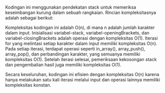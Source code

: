 Kodingan ini menggunakan pendekatan stack untuk memeriksa keseimbangan kurung dalam sebuah rangkaian. Rincian kompleksitasnya adalah sebagai berikut:

Kompleksitas kodingan ini adalah O(n), di mana n adalah jumlah karakter dalam input.
Inisialisasi variabel-stack, variabel-openingBrackets, dan variabel-closingBrackets adalah operasi dengan kompleksitas O(1).
Iterasi for yang melintasi setiap karakter dalam input memiliki kompleksitas O(n).
Pada setiap iterasi, terdapat operasi seperti in_array(), array_push(), array_pop(), dan perbandingan karakter, yang semuanya memiliki kompleksitas O(1).
Setelah iterasi selesai, pemeriksaan kekosongan stack dan pengembalian hasil juga memiliki kompleksitas O(1).

Secara keseluruhan, kodingan ini efisien dengan kompleksitas O(n) karena hanya melakukan satu kali iterasi melalui input dan operasi lainnya memiliki kompleksitas konstan.
